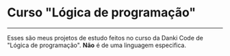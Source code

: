 # Curso "Lógica de programação"
***
Esses são meus projetos de estudo feitos no curso da Danki Code de "Lógica de programação". **Não** é de uma linguagem especifica.

